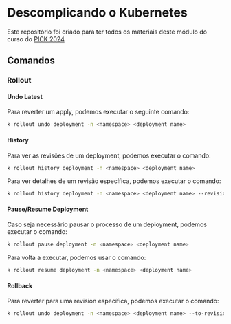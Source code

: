 # Descomplicando o Kubernetes

Este repositório foi criado para ter todos os materiais deste módulo do curso do [PICK 2024](https://www.linuxtips.io/pick)

## Comandos

### Rollout

#### Undo Latest

Para reverter um apply, podemos executar o seguinte comando:

```bash
k rollout undo deployment -n <namespace> <deployment name>
```

#### History

Para ver as revisões de um deployment, podemos executar o comando:
```bash
k rollout history deployment -n <namespace> <deployment name>
```

Para ver detalhes de um revisão específica, podemos executar o comando:

```bash
k rollout history deployment -n <namespace> <deployment name> --revision <revision number>
```

#### Pause/Resume Deployment

Caso seja necessário pausar o processo de um deployment, podemos executar o comando:

```bash
k rollout pause deployment -n <namespace> <deployment name>
```

Para volta a executar, podemos usar o comando:

```bash
k rollout resume deployment -n <namespace> <deployment name>
```

#### Rollback

Para reverter para uma revision específica, podemos executar o comando:

```bash
k rollout undo deployment -n <namespace> <deployment name> --to-revision=<revision number>
```

